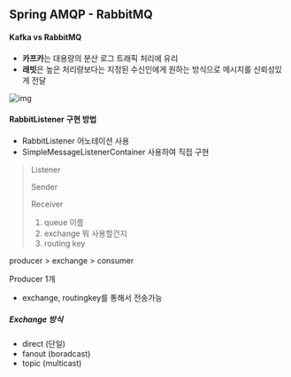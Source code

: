 ## Spring AMQP - RabbitMQ

#### Kafka vs RabbitMQ

- **카프카**는 대용량의 분산 로그 트래픽 처리에 유리
- **래빗**은 높은 처리량보다는 지정된 수신인에게 원하는 방식으로 메시지를 신뢰성있게 전달

![img](https://tech.kakao.com/wp-content/uploads/2022/01/02-1.png)

#### RabbitListener 구현 방법

- RabbitListener 어노테이션 사용
- SimpleMessageListenerContainer 사용하여 직접 구현



>Listener
>
>Sender
>
>Receiver
>
>1. queue 이름
>2. exchange 뭐 사용할건지
>3. routing key

producer > exchange > consumer



Producer 1개

- exchange, routingkey를 통해서 전송가능



##### Exchange 방식

- direct (단일)
- fanout (boradcast)
- topic (multicast)
